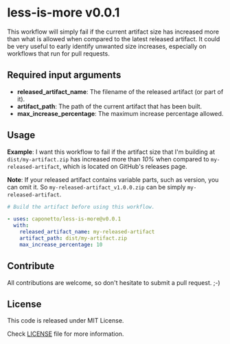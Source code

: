 # less-is-more v0.0.1

This workflow will simply fail if the current artifact size has increased more than what is allowed when compared to the latest released artifact. It could be very useful to early identify unwanted size increases, especially on workflows that run for pull requests.

## Required input arguments
- **released_artifact_name**: The filename of the released artifact (or part of it).
- **artifact_path**: The path of the current artifact that has been built.
- **max_increase_percentage**: The maximum increase percentage allowed.
## Usage
**Example**: I want this workflow to fail if the artifact size that I'm building at `dist/my-artifact.zip` has increased more than *10%* when compared to `my-released-artifact`, which is located on GitHub's releases page.

**Note**: If your released artifact contains variable parts, such as version, you can omit it. So `my-released-artifact_v1.0.0.zip` can be simply `my-released-artifact`.

```yaml
# Build the artifact before using this workflow.

- uses: caponetto/less-is-more@v0.0.1
  with:
    released_artifact_name: my-released-artifact
    artifact_path: dist/my-artifact.zip
    max_increase_percentage: 10

```
## Contribute
All contributions are welcome, so don't hesitate to submit a pull request. ;-)

## License
This code is released under MIT License.

Check [LICENSE](LICENSE) file for more information.
